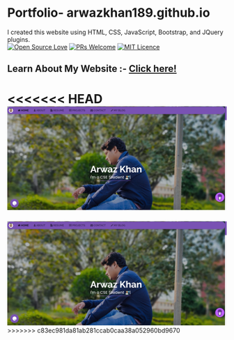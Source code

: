 # Portfolio- arwazkhan189.github.io

I created this website using HTML, CSS, JavaScript, Bootstrap, and JQuery plugins.
<br>
[![Open Source Love](https://badges.frapsoft.com/os/v2/open-source.svg?v=103)](https://github.com/ellerbrock/open-source-badges/)
[![PRs Welcome](https://img.shields.io/badge/PRs-welcome-brightgreen.svg?style=flat-square)](http://makeapullrequest.com)
[![MIT Licence](https://badges.frapsoft.com/os/mit/mit.svg?v=103)](https://opensource.org/licenses/mit-license.php)
<br>

## Learn About My Website :- [Click here!](https://dev.to/arwazkhan189/my-portfolio-website-2bhj)

<<<<<<< HEAD
<img src='https://github.com/arwazkhan189/arwazkhan189.github.io/blob/main/websiteimg.png' alt='website home '>
=======
<img src='https://github.com/arwazkhan189/arwazkhan189.github.io/blob/main/website%20img.png' alt='website home'>
>>>>>>> c83ec981da81ab281ccab0caa38a052960bd9670
